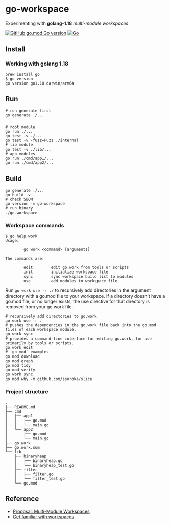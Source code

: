 # go-workspace

Experimenting with **golang-1.18** _multi-module workspaces_

[![GitHub go.mod Go version](https://img.shields.io/github/go-mod/go-version/xmlking/go-workspace)](https://github.com/xmlking/go-workspace/blob/main/go.mod)
[![Go](https://github.com/xmlking/go-workspace/actions/workflows/go.yml/badge.svg)](https://github.com/xmlking/go-workspace/actions/workflows/go.yml)


## Install

### Working with golang 1.18


```shell
brew install go 
$ go version 
go version go1.18 darwin/arm64
```

## Run

```shell
# run generate first
go generate ./...
```

###
```shell
# root module
go run ./...
go test -v ./... 
go test -v -fuzz=Fuzz ./internal
# lib module
go test -v ./lib/...
# app modules
go run ./cmd/app1/...
go run ./cmd/app2/...
```

## Build

```shell
go generate ./...
go build -v .
# check SBOM
go version -m go-workspace
# run binary
./go-workspace
```
### Workspace commands

```
$ go help work
Usage:

        go work <command> [arguments]

The commands are:

        edit        edit go.work from tools or scripts
        init        initialize workspace file
        sync        sync workspace build list to modules
        use         add modules to workspace file

```

Run `go work use -r ./` to recursively add directories in the argument directory with a go.mod file to your workspace. 
If a directory doesn’t have a go.mod file, or no longer exists, the use directive for that directory is removed from your go.work file.

```shell
# recursively add directories to go.work
go work use -r .
# pushes the dependencies in the go.work file back into the go.mod files of each workspace module.
go work sync
# provides a command-line interface for editing go.work, for use primarily by tools or scripts.
go work edit
# `go mod` examples
go mod download
go mod graph
go mod tidy
go mod verify
go work sync
go mod why -m github.com/ssoroka/slice
```

### Project structure 

```
.
├── README.md
├── cmd
│   ├── app1
│   │   ├── go.mod
│   │   └── main.go
│   └── app2
│       ├── go.mod
│       └── main.go
├── go.work
├── go.work.sum
└── lib
    ├── binaryheap
    │   ├── binaryheap.go
    │   └── binaryheap_test.go
    ├── filter
    │   ├── filter.go
    │   └── filter_test.go
    └── go.mod

```

## Reference 
- [Proposal: Multi-Module Workspaces](https://go.googlesource.com/proposal/+/master/design/45713-workspace.md)
- [Get familiar with workspaces](https://go.dev/blog/get-familiar-with-workspaces?utm_source=GO&utm_medium=social+&utm_campaign=blog+promo)